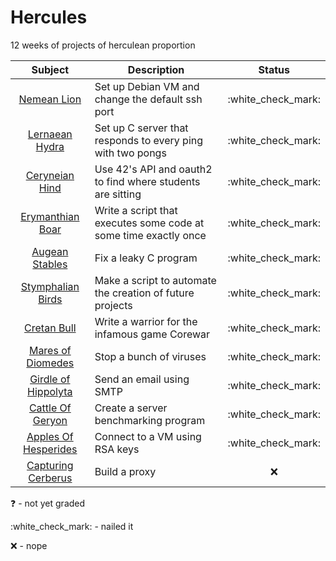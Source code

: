 # Hercules

12 weeks of projects of herculean proportion

| Subject                                          | Description                                                      | Status               |
| :-:                                              | -                                                                | :-:                  |
| [Nemean Lion](00_nemean_lion/)                   | Set up Debian VM and change the default ssh port                 | :white\_check\_mark: |
| [Lernaean Hydra](01_lernaean_hydra/)             | Set up C server that responds to every ping with two pongs       | :white\_check\_mark: |
| [Ceryneian Hind](02_ceryneian_hind/)             | Use 42's API and oauth2 to find where students are sitting       | :white\_check\_mark: |
| [Erymanthian Boar](03_erymanthian_boar/)         | Write a script that executes some code at some time exactly once | :white\_check\_mark: |
| [Augean Stables](04_augean_stables/)             | Fix a leaky C program                                            | :white\_check\_mark: |
| [Stymphalian Birds](05_stymphalian_birds/)       | Make a script to automate the creation of future projects        | :white\_check\_mark: |
| [Cretan Bull](06_cretan_bull/)                   | Write a warrior for the infamous game Corewar                    | :white\_check\_mark: |
| [Mares of Diomedes](07_mares_of_diomedes/)       | Stop a bunch of viruses                                          | :white\_check\_mark: |
| [Girdle of Hippolyta](08_girdle_of_hippolyta/)   | Send an email using SMTP                                         | :white\_check\_mark: |
| [Cattle Of Geryon](09_cattle_of_geryon/)         | Create a server benchmarking program                             | :white\_check\_mark: |
| [Apples Of Hesperides](10_apples_of_hesperides/) | Connect to a VM using RSA keys                                   | :white\_check\_mark: |
| [Capturing Cerberus](11_capturing_cerberus/)     | Build a proxy                                                    | :x:                  |

:question:				- not yet graded

:white\_check\_mark:	- nailed it

:x:						- nope
